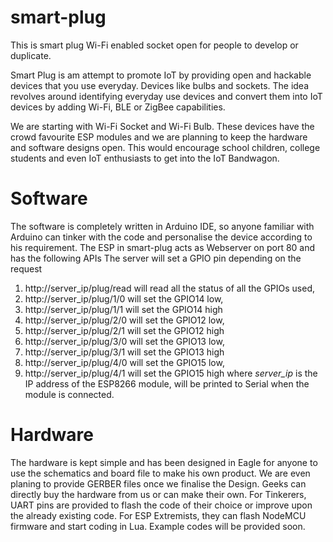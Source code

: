 # smart-plug
This is smart plug Wi-Fi enabled socket open for people to develop or duplicate.

Smart Plug is am attempt to promote IoT by providing open and hackable devices that you use everyday. Devices like bulbs and sockets. The idea revolves around identifying everyday use devices and convert them into IoT devices by adding Wi-Fi, BLE or ZigBee capabilities.

We are starting with Wi-Fi Socket and Wi-Fi Bulb. These devices have the crowd favourite ESP modules and we are planning to keep the hardware and software designs open. This would encourage school children, college students and even IoT enthusiasts to get into the IoT Bandwagon.

# Software
The software is completely written in Arduino IDE, so anyone familiar with Arduino can tinker with the code and personalise the device according to his requirement.
The ESP in smart-plug acts as Webserver on port 80 and has the following APIs
The server will set a GPIO pin depending on the request
1)  http://server_ip/plug/read will read all the status of all the GPIOs used,
2)  http://server_ip/plug/1/0 will set the GPIO14 low,
3)  http://server_ip/plug/1/1 will set the GPIO14 high
4)  http://server_ip/plug/2/0 will set the GPIO12 low,
5)  http://server_ip/plug/2/1 will set the GPIO12 high
6)  http://server_ip/plug/3/0 will set the GPIO13 low,
7)  http://server_ip/plug/3/1 will set the GPIO13 high
8)  http://server_ip/plug/4/0 will set the GPIO15 low,
9)  http://server_ip/plug/4/1 will set the GPIO15 high
where <I>server_ip</I> is the IP address of the ESP8266 module, will be printed to Serial when the module is connected.

# Hardware
The hardware is kept simple and has been designed in Eagle for anyone to use the schematics and board file to make his own product. We are even planing to provide GERBER files once we finalise the Design. Geeks can directly buy the hardware from us or can make their own.
For Tinkerers, UART pins are provided to flash the code of their choice or improve upon the already existing code.
For ESP Extremists, they can flash NodeMCU firmware and start coding in Lua. Example codes will be provided soon.
